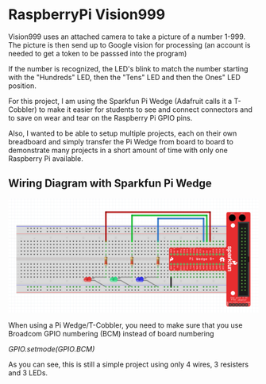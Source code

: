 # RaspberryPi Vision999

Vision999 uses an attached camera to take a picture of a number 1-999.  The picture is then send up to Google vision for processing (an account is needed to get a token to be passsed into the program)

If the number is recognized, the LED's blink to match the number starting with the "Hundreds" LED, then the "Tens" LED and then the Ones" LED position.

For this project, I am using the Sparkfun Pi Wedge (Adafruit calls it a T-Cobbler) to make it easier for students to see and connect connectors and to save on wear and tear on the Raspberry Pi GPIO pins.

Also, I wanted to be able to setup multiple projects, each on their own breadboard and simply transfer the Pi Wedge from board to board to demonstrate many projects in a short amount of time with only one Raspberry Pi available.

## Wiring Diagram with Sparkfun Pi Wedge

![Fritzing Wiring diagram for Vision999 project](/images/Vision999_wiring_diagram.png "Vision999 wiring diagram")

When using a Pi Wedge/T-Cobbler, you need to make sure that you use Broadcom GPIO numbering (BCM) instead of board numbering

_GPIO.setmode(GPIO.BCM)_

As you can see, this is still a simple project using only 4 wires, 3 resisters and 3 LEDs.
